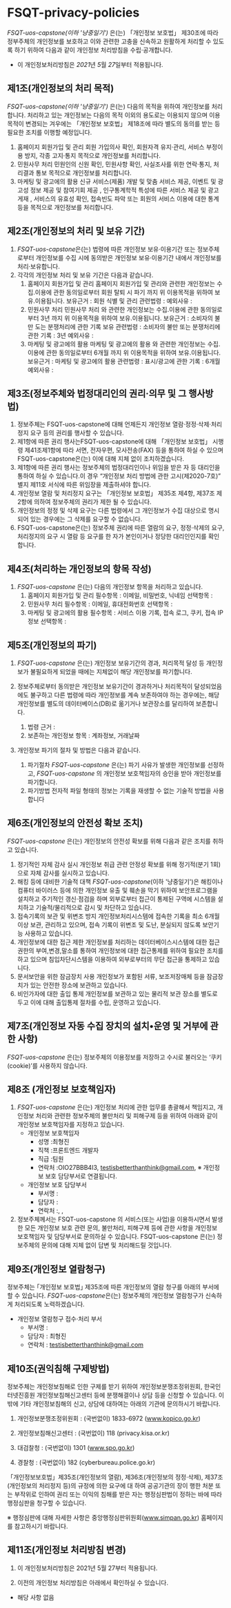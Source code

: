 # FSQT-privacy-policies

_FSQT-uos-capstone(이하 '냥중일기')_ 은(는) 「개인정보 보호법」 제30조에 따라 정부주체의 개인정보를 보호하고 이와 관련한 고충을 신속하고 원활하게 처리할 수 있도록 하기 위하여 다음과 같이 개인정보 처리방침을 수립·공개합니다.

- 이 개인정보처리방침은 *2021*년 *5*월 *27*일부터 적용됩니다.

## 제1조(개인정보의 처리 목적)

_FSQT-uos-capstone(이하 '냥중일기')_ 은(는) 다음의 목적을 위하여 개인정보를 처리합니다. 처리하고 있는 개인정보는 다음의 목적 이외의 용도로는 이용되지 않으며 이용 목적이 변경되는 겨우에는 「개인정보 보호법」 제18조에 따라 별도의 동의를 받는 등 필요한 조치를 이행할 예정입니다.

1. 홈페이지 회원가입 및 관리
   회원 가입의사 확인, 회원자격 유지·관리, 서비스 부정이용 방지, 각종 고지·통지 목적으로 개인정보를 처리합니다.
2. 민원사무 처리
   민원인의 신원 확인, 민원사항 확인, 사실조사를 위한 연락·통지, 처리결과 통보 목적으로 개인정보를 처리합니다.
3. 마케팅 및 광고에의 활용
   신규 서비스(제품) 개발 및 맞춤 서비스 제공, 이벤트 및 광고성 정보 제공 및 참여기회 제공 , 인구통계학적 특성에 따른 서비스 제공 및 광고 게재 , 서비스의 유효성 확인, 접속빈도 파악 또는 회원의 서비스 이용에 대한 통계 등을 목적으로 개인정보를 처리합니다.

## 제2조(개인정보의 처리 및 보유 기간)

1. *FSQT-uos-capstone*은(는) 법령에 따른 개인정보 보유·이용기간 또는 정보주체로부터 개인정보를 수집 시에 동의받은 개인정보 보유·이용기간 내에서 개인정보를 처리·보유합니다.
2. 각각의 개인정보 처리 및 보유 기간은 다음과 같습니다.
   1. 홈페이지 회원가입 및 관리
      홈페이지 회원가입 및 관리와 관련한 개인정보는 수집.이용에 관한 동의일로부터 회원 탈퇴 시 파기 까지 위 이용목적을 위하여 보유.이용됩니다.
      보유근거 : 회원 식별 및 관리
      관련법령 :
      예외사유 :
   2. 민원사무 처리
      민원사무 처리 와 관련한 개인정보는 수집.이용에 관한 동의일로부터 3년 까지 위 이용목적을 위하여 보유.이용됩니다.
      보유근거 : 소비자의 불만 도는 분쟁처리에 관한 기록 보유
      관련법령 : 소비자의 불만 또는 분쟁처리에 관한 기록 : 3년
      예외사유 :
   3. 마케팅 및 광고에의 활용
      마케팅 및 광고에의 활용 와 관련한 개인정보는 수집.이용에 관한 동의일로부터 6개월 까지 위 이용목적을 위하여 보유.이용됩니다.
      보유근거 : 마케팅 및 광고에의 활용
      관련법령 : 표시/광고에 관한 기록 : 6개월
      예외사유 :

## 제3조(정보주체와 법정대리인의 권리·의무 및 그 행사방법)

1. 정보주체는 FSQT-uos-capstone에 대해 언제든지 개인정보 열람·정정·삭제·처리정지 요구 등의 권리를 행사할 수 있습니다.
2. 제1항에 따른 권리 행사는FSQT-uos-capstone에 대해 「개인정보 보호법」 시행령 제41조제1항에 따라 서면, 전자우편, 모사전송(FAX) 등을 통하여 하실 수 있으며 FSQT-uos-capstone은(는) 이에 대해 지체 없이 조치하겠습니다.
3. 제1항에 따른 권리 행사는 정보주체의 법정대리인이나 위임을 받은 자 등 대리인을 통하여 하실 수 있습니다.이 경우 “개인정보 처리 방법에 관한 고시(제2020-7호)” 별지 제11호 서식에 따른 위임장을 제출하셔야 합니다.
4. 개인정보 열람 및 처리정지 요구는 「개인정보 보호법」 제35조 제4항, 제37조 제2항에 의하여 정보주체의 권리가 제한 될 수 있습니다.
5. 개인정보의 정정 및 삭제 요구는 다른 법령에서 그 개인정보가 수집 대상으로 명시되어 있는 경우에는 그 삭제를 요구할 수 없습니다.
6. FSQT-uos-capstone은(는) 정보주체 권리에 따른 열람의 요구, 정정·삭제의 요구, 처리정지의 요구 시 열람 등 요구를 한 자가 본인이거나 정당한 대리인인지를 확인합니다.

## 제4조(처리하는 개인정보의 항목 작성)

1. _FSQT-uos-capstone_ 은(는) 다음의 개인정보 항목을 처리하고 있습니다.
   1. 홈페이지 회원가입 및 관리
      필수항목 : 이메일, 비밀번호, 닉네임
      선택항목 :
   2. 민원사무 처리
      필수항목 : 이메일, 휴대전화번호
      선택항목 :
   3. 마케팅 및 광고에의 활용
      필수항목 : 서비스 이용 기록, 접속 로그, 쿠키, 접속 IP 정보
      선택항목 :

## 제5조(개인정보의 파기)

1. _FSQT-uos-capstone_ 은(는) 개인정보 보유기간의 경과, 처리목적 달성 등 개인정보가 불필요하게 되었을 때에는 지체없이 해당 개인정보를 파기합니다.

2. 정보주체로부터 동의받은 개인정보 보유기간이 경과하거나 처리목적이 달성되었음에도 불구하고 다른 법령에 따라 개인정보를 계속 보존하여야 하는 경우에는, 해당 개인정보를 별도의 데이터베이스(DB)로 옮기거나 보관장소를 달리하여 보존합니다.
   1. 법령 근거 :
   2. 보존하는 개인정보 항목 : 계좌정보, 거래날짜
3. 개인정보 파기의 절차 및 방법은 다음과 같습니다.
   1. 파기절차
      _FSQT-uos-capstone_ 은(는) 파기 사유가 발생한 개인정보를 선정하고, _FSQT-uos-capstone_ 의 개인정보 보호책임자의 승인을 받아 개인정보를 파기합니다.
   2. 파기방법
      전자적 파일 형태의 정보는 기록을 재생할 수 없는 기술적 방법을 사용합니다

## 제6조(개인정보의 안전성 확보 조치)

_FSQT-uos-capstone_ 은(는) 개인정보의 안전성 확보를 위해 다음과 같은 조치를 취하고 있습니다.

1. 정기적인 자체 감사 실시
   개인정보 취급 관련 안정성 확보를 위해 정기적(분기 1회)으로 자체 감사를 실시하고 있습니다.
2. 해킹 등에 대비한 기술적 대책
   _FSQT-uos-capstone_(이하 '냥중일기')은 해킹이나 컴퓨터 바이러스 등에 의한 개인정보 유출 및 훼손을 막기 위하여 보안프로그램을 설치하고 주기적인 갱신·점검을 하며 외부로부터 접근이 통제된 구역에 시스템을 설치하고 기술적/물리적으로 감시 및 차단하고 있습니다.
3. 접속기록의 보관 및 위변조 방지
   개인정보처리시스템에 접속한 기록을 최소 6개월 이상 보관, 관리하고 있으며, 접속 기록이 위변조 및 도난, 분실되지 않도록 보안기능 사용하고 있습니다.
4. 개인정보에 대한 접근 제한
   개인정보를 처리하는 데이터베이스시스템에 대한 접근권한의 부여,변경,말소를 통하여 개인정보에 대한 접근통제를 위하여 필요한 조치를 하고 있으며 침입차단시스템을 이용하여 외부로부터의 무단 접근을 통제하고 있습니다.
5. 문서보안을 위한 잠금장치 사용
   개인정보가 포함된 서류, 보조저장매체 등을 잠금장치가 있는 안전한 장소에 보관하고 있습니다.
6. 비인가자에 대한 출입 통제
   개인정보를 보관하고 있는 물리적 보관 장소를 별도로 두고 이에 대해 출입통제 절차를 수립, 운영하고 있습니다.

## 제7조(개인정보 자동 수집 장치의 설치•운영 및 거부에 관한 사항)

_FSQT-uos-capstone_ 은(는) 정보주체의 이용정보를 저장하고 수시로 불러오는 ‘쿠키(cookie)’를 사용하지 않습니다.

## 제8조 (개인정보 보호책임자)

1. _FSQT-uos-capstone_ 은(는) 개인정보 처리에 관한 업무를 총괄해서 책임지고, 개인정보 처리와 관련한 정보주체의 불만처리 및 피해구제 등을 위하여 아래와 같이 개인정보 보호책임자를 지정하고 있습니다.
   - 개인정보 보호책임자
     - 성명 :최형진
     - 직책 :프론트엔드 개발자
     - 직급 :팀원
     - 연락처 :OIO27BBB4I3, testisbetterthanthink@gmail.com, ※ 개인정보 보호 담당부서로 연결됩니다.
   - 개인정보 보호 담당부서
     - 부서명 :
     - 담당자 :
     - 연락처 :, ,
2. 정보주체께서는 FSQT-uos-capstone 의 서비스(또는 사업)을 이용하시면서 발생한 모든 개인정보 보호 관련 문의, 불만처리, 피해구제 등에 관한 사항을 개인정보 보호책임자 및 담당부서로 문의하실 수 있습니다. FSQT-uos-capstone 은(는) 정보주체의 문의에 대해 지체 없이 답변 및 처리해드릴 것입니다.

## 제9조(개인정보 열람청구)

정보주체는 ｢개인정보 보호법｣ 제35조에 따른 개인정보의 열람 청구를 아래의 부서에 할 수 있습니다.
*FSQT-uos-capstone*은(는) 정보주체의 개인정보 열람청구가 신속하게 처리되도록 노력하겠습니다.

- 개인정보 열람청구 접수·처리 부서
  - 부서명 :
  - 담당자 : 최형진
  - 연락처 : testisbetterthanthink@gmail.com

## 제10조(권익침해 구제방법)

정보주체는 개인정보침해로 인한 구제를 받기 위하여 개인정보분쟁조정위원회, 한국인터넷진흥원 개인정보침해신고센터 등에 분쟁해결이나 상담 등을 신청할 수 있습니다. 이 밖에 기타 개인정보침해의 신고, 상담에 대하여는 아래의 기관에 문의하시기 바랍니다.

1. 개인정보분쟁조정위원회 : (국번없이) 1833-6972 (www.kopico.go.kr)

2. 개인정보침해신고센터 : (국번없이) 118 (privacy.kisa.or.kr)

3. 대검찰청 : (국번없이) 1301 (www.spo.go.kr)

4. 경찰청 : (국번없이) 182 (cyberbureau.police.go.kr)

「개인정보보호법」제35조(개인정보의 열람), 제36조(개인정보의 정정·삭제), 제37조(개인정보의 처리정지 등)의 규정에 의한 요구에 대 하여 공공기관의 장이 행한 처분 또는 부작위로 인하여 권리 또는 이익의 침해를 받은 자는 행정심판법이 정하는 바에 따라 행정심판을 청구할 수 있습니다.

※ 행정심판에 대해 자세한 사항은 중앙행정심판위원회(www.simpan.go.kr) 홈페이지를 참고하시기 바랍니다.

## 제11조(개인정보 처리방침 변경)

1. 이 개인정보처리방침은 2021년 5월 27부터 적용됩니다.

2. 이전의 개인정보 처리방침은 아래에서 확인하실 수 있습니다.

- 해당 사항 없음
